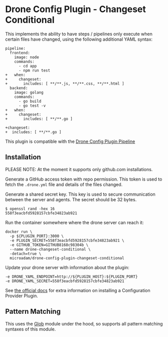 # Drone Config Plugin - Changeset Conditional

This implements the ability to have steps / pipelines only execute when certain files have changed, using the following additional YAML syntax:

```
pipeline:
  frontend:
    image: node
    commands:
      - cd app
      - npm run test
+   when:
+     changeset:
+       includes: [ **/**.js, **/**.css, **/**.html ]
  backend:
    image: golang
    commands:
      - go build
      - go test -v
+   when:
+     changeset:
+       includes: [ **/**.go ]

+changeset:
+  includes: [ **/**.go ]
```

This plugin is compatible with the [Drone Config Plugin Pipeline](https://github.com/microadam/drone-config-plugin-pipeline)

## Installation

PLEASE NOTE: At the moment it supports only github.com installations.

Generate a GitHub access token with repo permission. This token is used to fetch the `.drone.yml` file and details of the files changed.

Generate a shared secret key. This key is used to secure communication between the server and agents. The secret should be 32 bytes.
```
$ openssl rand -hex 16
558f3eacbfd5928157cbfe34823ab921
```

Run the container somewhere where the drone server can reach it:

```
docker run \
  -p ${PLUGIN_PORT}:3000 \
  -e PLUGIN_SECRET=558f3eacbfd5928157cbfe34823ab921 \
  -e GITHUB_TOKEN=GITHUB8168c98304b \
  --name drone-changeset-conditional \
  -detach=true \
  microadam/drone-config-plugin-changeset-conditional
```

Update your drone server with information about the plugin:

```
-e DRONE_YAML_ENDPOINT=http://${PLUGIN_HOST}:${PLUGIN_PORT}
-e DRONE_YAML_SECRET=558f3eacbfd5928157cbfe34823ab921
```

See [the official docs](https://docs.drone.io/extend/config) for extra information on installing a Configuration Provider Plugin.

## Pattern Matching

This uses the [Glob](https://www.npmjs.com/package/glob) module under the hood, so supports all pattern matching syntaxes of this module.